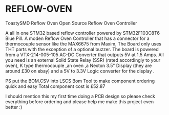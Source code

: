 # REFLOW-OVEN
 ToastySMD Reflow Oven
Open Source Reflow Oven Controller 


A all in one STM32 based reflow controller powered by STM32F103C8T6 Blue Pill. A moden Reflow Oven Controller that has a connector for a  thermocouple sensor like the  MAX6675 from Maxim, The Board  only uses THT parts with the exception of a optional buzzer. The board is powered from a VTX-214-005-105 AC-DC Converter that outputs 
 5V at 1.5 Amps. All you need is an external Solid State Relay (SSR) (rated accordingly to your oven), K type thermocouple ,an oven
,a Nexton 3.5" Display (they are around £30 on ebay) and a 5V to 3.3V Logic converter for the display . 




PS put the BOM.CSV into LSCS Bom Tool to make component ordering quick and easy Total component cost is £52.87 


I should mention this my first time doing a PCB design so please check everything before ordering and please help me make this project even better :) 
